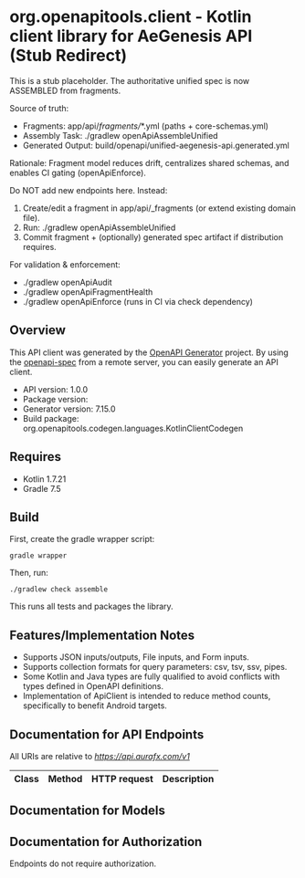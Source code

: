# org.openapitools.client - Kotlin client library for AeGenesis API (Stub Redirect)

This is a stub placeholder. The authoritative unified spec is now ASSEMBLED from fragments.

Source of truth:

- Fragments: app/api/_fragments/_*.yml (paths + core-schemas.yml)
- Assembly Task: ./gradlew openApiAssembleUnified
- Generated Output: build/openapi/unified-aegenesis-api.generated.yml

Rationale:
Fragment model reduces drift, centralizes shared schemas, and enables CI gating (openApiEnforce).

Do NOT add new endpoints here. Instead:

1. Create/edit a fragment in app/api/_fragments (or extend existing domain file).
2. Run: ./gradlew openApiAssembleUnified
3. Commit fragment + (optionally) generated spec artifact if distribution requires.

For validation & enforcement:

- ./gradlew openApiAudit
- ./gradlew openApiFragmentHealth
- ./gradlew openApiEnforce (runs in CI via check dependency)

## Overview

This API client was generated by the [OpenAPI Generator](https://openapi-generator.tech) project. By
using the [openapi-spec](https://github.com/OAI/OpenAPI-Specification) from a remote server, you can
easily generate an API client.

- API version: 1.0.0
- Package version:
- Generator version: 7.15.0
- Build package: org.openapitools.codegen.languages.KotlinClientCodegen

## Requires

* Kotlin 1.7.21
* Gradle 7.5

## Build

First, create the gradle wrapper script:

```
gradle wrapper
```

Then, run:

```
./gradlew check assemble
```

This runs all tests and packages the library.

## Features/Implementation Notes

* Supports JSON inputs/outputs, File inputs, and Form inputs.
* Supports collection formats for query parameters: csv, tsv, ssv, pipes.
* Some Kotlin and Java types are fully qualified to avoid conflicts with types defined in OpenAPI
  definitions.
* Implementation of ApiClient is intended to reduce method counts, specifically to benefit Android
  targets.

<a id="documentation-for-api-endpoints"></a>

## Documentation for API Endpoints

All URIs are relative to *https://api.aurafx.com/v1*

| Class | Method | HTTP request | Description |
|-------|--------|--------------|-------------|

<a id="documentation-for-models"></a>

## Documentation for Models

<a id="documentation-for-authorization"></a>

## Documentation for Authorization

Endpoints do not require authorization.

